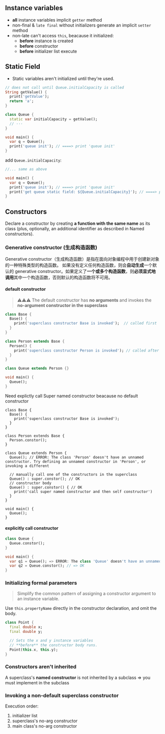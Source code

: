 ## Instance variables
- **all** instance variables implicit `getter` method
- non-final & `late final` without initializers generate an implicit `setter` method
- non-late can't access `this`, beacause it initialized:
  - **before** instance is created
  - **before** constructor
  - **before** initializer list execute

## Static Field
- Static variables aren't initialized until they're used.
```dart
// does not call until Queue.initialCapacity is called
String getValue() {
  print('getValue');
  return 'a';
}

class Queue {
  static var initialCapacity = getValue();
  // ···
}

void main() {
  var q = Queue();
  print('queue init'); // ====> print 'queue init'
}
```
add `Queue.initialCapacity`:
```dart
//... same as above

void main() {
  var q = Queue();
  print('queue init'); // ====> print 'queue init'
  print('get queue static field: ${Queue.initialCapacity}'); // ====> print 'getValue' && 'get queue static field: a'
}
```

## Constructors
Declare a constructor by creating **a function with the same name** as its class (plus, optionally, an additional identifier as described in Named constructors).

### Generative constructor (生成构造函数)
Generative constructor（生成构造函数）是指在面向对象编程中用于创建新对象的一种特殊类型的构造函数。
如果没有定义任何构造函数，则会**自动生成**一个默认的 generative constructor。如果定义了**一个或多个构造函数**，则**必须显式地调用**其中一个构造函数，否则默认的构造函数将不可用。

#### default constructor
> ⚠⚠⚠ The default constructor has **no arguments** and invokes the **no-argument constructor in the superclass**
```dart
class Base {
  Base() {
    print('superclass constructor Base is invoked');  // called first
  }
}

class Person extends Base {
  Person() {
    print('superclass constructor Person is invoked'); // called after Base constructor
  }
}

class Queue extends Person {}

void main() {
  Queue();
}

```

Need explictly call Super named constructor beacause no default constructor
```
class Base {
  Base() {
    print('superclass constructor Base is invoked');
  }
}

class Person extends Base {
  Person.constor();
}

class Queue extends Person {
  Queue(); // ERROR: The class 'Person' doesn't have an unnamed constructor. Try defining an unnamed constructor in 'Person', or invoking a different 

  // manually call one of the constructors in the superclass
  Queue() : super.constor(); // OK
  // constructor body
  Queue() : super.constor() { // OK
    print('call super named constructor and then self constructor')
  }
}

void main() {
  Queue();
}
```

#### explicitly call constructor
```dart
class Queue {
  Queue.constor();
}

void main() {
  var q1 = Queue(); => ERROR: The class 'Queue' doesn't have an unnamed constructor. Try using one of the named constructors defined in 'Queue'.
  var q2 = Queue.constor(); // => OK
}

```

### Initializing formal parameters
> Simplify the common pattern of assigning a constructor argument to an instance variable.

Use `this.propertyName` directly in the constructor declaration, and omit the body.
```dart
class Point {
  final double x;
  final double y;

  // Sets the x and y instance variables
  // **before** the constructor body runs.
  Point(this.x, this.y);
}
```

### Constructors aren't inherited
A superclass's **named constructor** is not inherited by a subclass  =>  you must implement in the subclass

### Invoking a non-default superclass constructor
Execution order:
1. initializer list
2. superclass's no-arg constructor
3. main class's no-arg constructor




